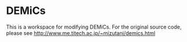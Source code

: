 # DEMiCs
This is a workspace for modifying DEMiCs. For the original source code, please see http://www.me.titech.ac.jp/~mizutani/demics.html

